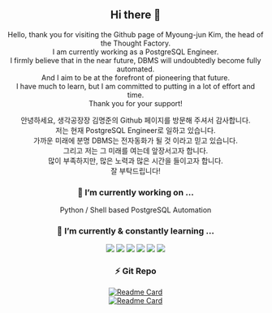 <div align=center>

## Hi there 👋

 Hello, thank you for visiting the Github page of Myoung-jun Kim, the head of the Thought Factory.  
 I am currently working as a PostgreSQL Engineer.  
 I firmly believe that in the near future, DBMS will undoubtedly become fully automated.  
 And I aim to be at the forefront of pioneering that future.  
 I have much to learn, but I am committed to putting in a lot of effort and time.  
 Thank you for your support!  
 
 안녕하세요, 생각공장장 김명준의 Github 페이지를 방문해 주셔서 감사합니다.  
 저는 현재 PostgreSQL Engineer로 일하고 있습니다.  
 가까운 미래에 분명 DBMS는 전자동화가 될 것 이라고 믿고 있습니다.  
 그리고 저는 그 미래를 여는데 앞장서고자 합니다.  
 많이 부족하지만, 많은 노력과 많은 시간을 들이고자 합니다.  
 잘 부탁드립니다!  

### 🔭 I’m currently working on ...

 Python / Shell based PostgreSQL Automation  

### 🌱 I’m currently & constantly learning ...

 <img src="https://img.shields.io/badge/Python-3776AB?style=flat&logo=Python&logoColor=white"/> <img src="https://img.shields.io/badge/Go-00ADD8?style=flat&logo=Go&logoColor=white"/> <img src="https://img.shields.io/badge/PostgreSQL-4169E1?style=flat&logo=PostgreSQL&logoColor=white"/> <img src="https://img.shields.io/badge/tensorflow-FF6F00?style=flat&logo=tensorflow&logoColor=white"/> <img src="https://img.shields.io/badge/pytorch-EE4C2C?style=flat&logo=pytorch&logoColor=white"/> <img src="https://img.shields.io/badge/amazonaws-232F3E?style=flat&logo=amazonaws&logoColor=white"/>

### ⚡ Git Repo

[![Readme Card](https://github-readme-stats.vercel.app/api/pin/?username=Rayjun0525&repo=study)](https://github.com/Rayjun0525/study)  
[![Readme Card](https://github-readme-stats.vercel.app/api/pin/?username=Rayjun0525&repo=pgrm)](https://github.com/Rayjun0525/pgrm)

<!--
### ⚡ Fun fact about me

 [![Top Langs](https://github-readme-stats.vercel.app/api/top-langs/?username=Rayjun0525&layout=compact)](https://github.com/Rayjun0525/github-readme-stats)  
 ![Anurag's GitHub stats](https://github-readme-stats.vercel.app/api?username=Rayjun0525&show_icons=true&theme=radical)

**Rayjun0525/Rayjun0525** is a ✨ _special_ ✨ repository because its `README.md` (this file) appears on your GitHub profile.

Here are some ideas to get you started:

- 🔭 I’m currently working on ...
- 🌱 I’m currently learning ...
- 👯 I’m looking to collaborate on ...
- 🤔 I’m looking for help with ...
- 💬 Ask me about ...
- 📫 How to reach me: ...
- 😄 Pronouns: ...
- ⚡ Fun fact: ...
-->

</div>
